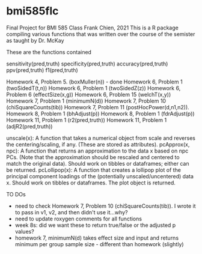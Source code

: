 # bmi585flc
Final Project for BMI 585 Class
Frank Chien, 2021
This is a R package compiling various functions that was written over the course of the semister as taught by Dr. McKay

These are the functions contained

sensitivity(pred,truth)
specificity(pred,truth)
accuracy(pred,truth)
ppv(pred,truth)
f1(pred,truth)

Homework 4, Problem 5. (boxMuller(n)) - done
Homework 6, Problem 1 (twoSidedT(t,n)) 
Homework 6, Problem 1 (twoSidedZ(z))
Homework 6, Problem 6 (effectSize(x,g))
Homework 6, Problem 15 (welchT(x,y))
Homework 7, Problem 1 (minimumN(d))
Homework 7, Problem 10 (chiSquareCounts(tib))
Homework 7, Problem 11 (postHocPower(d,n1,n2)).
Homework 8, Problem 1 (bhAdjust(p))
Homework 8, Problem 1 (fdrAdjust(p))
Homework 11, Problem 1 (r2(pred,truth))
Homework 11, Problem 1 (adjR2(pred,truth))

unscale(x): A function that takes a numerical object from scale and reverses the centering/scaling, if any. (These are stored as attributes).
pcApprox(x, npc): A function that returns an approximation to the data x based on npc PCs. (Note that the approximation should be rescaled and centered to match the original data). Should work on tibbles or dataframes; either can be returned.
pcLollipop(x): A function that creates a lollipop plot of the principal component loadings of the (potentially unscaled/uncentered) data x. Should work on tibbles or dataframes. The plot object is returned.

TO DOs
- need to check Homework 7, Problem 10 (chiSquareCounts(tib)). I wrote it to pass in v1, v2, and then didn't use it...why?
- need to update roxygen comments for all functions
- week 8s: did we want these to return true/false or the adjusted p values?
- homework 7, minimumN(d) takes effect size and input and returns minimum per group sample size - different than homework (slightly)
